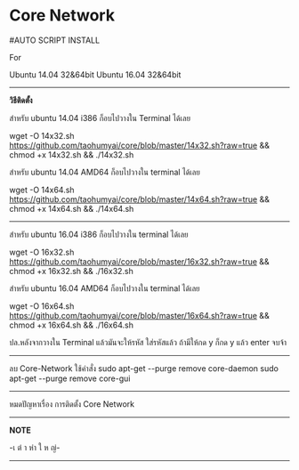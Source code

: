 # Core Network

#AUTO SCRIPT INSTALL

For

Ubuntu 14.04 32&64bit
Ubuntu 16.04 32&64bit

__________________________________________________
**วิธีติดตั้ง**

สำหรับ ubuntu 14.04 i386 ก็อบไปวางใน Terminal ได้เลย 

wget -O 14x32.sh https://github.com/taohumyai/core/blob/master/14x32.sh?raw=true && chmod +x 14x32.sh && ./14x32.sh

สำหรับ ubuntu 14.04 AMD64 ก็อบไปวางใน terminal ได้เลย

wget -O 14x64.sh https://github.com/taohumyai/core/blob/master/14x64.sh?raw=true && chmod +x 14x64.sh && ./14x64.sh

___________________________________________________________________________________________________________________

สำหรับ ubuntu 16.04 i386 ก็อบไปวางใน terminal ได้เลย

wget -O 16x32.sh https://github.com/taohumyai/core/blob/master/16x32.sh?raw=true && chmod +x 16x32.sh && ./16x32.sh

สำหรับ ubuntu 16.04 AMD64 ก็อบไปวางใน terminal ได้เลย

wget -O 16x64.sh https://github.com/taohumyai/core/blob/master/16x64.sh?raw=true && chmod +x 16x64.sh && ./16x64.sh


ปล.หลังจากวางใน Terminal แล้วมันจะให้รหัส ใส่รหัสแล้ว ถ้ามีให้กด y ก็กด y แล้ว enter จบจ้า

_____________________________________

ลบ Core-Network ใช้คำสั่ง
sudo apt-get --purge remove core-daemon
sudo apt-get --purge remove core-gui

_____________________________________

หมดปัญหาเรื่อง การติดตั้ง Core Network 
___________________________________________________
**NOTE**

 -เ ต๋ า หำ ใ ห ญ่-
___________________________________________________
